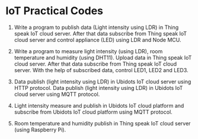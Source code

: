 # IoT Practical Codes

1. Write a program to publish data (Light intensity using LDR) in Thing speak IoT cloud server. After that data subscribe from Thing speak IoT cloud server and control appliance (LED) using LDR and Node MCU.

2. Write a program to measure light intensity (using LDR), room temperature and humidity (using DHT11). Upload data in Thing speak IoT cloud server. After that data subscribe from Thing speak IoT cloud server. With the help of subscribed data, control LED1, LED2 and LED3.

3. Data publish (light intensity using LDR) in Ubidots IoT cloud server using HTTP protocol.
   Data publish (light intensity using LDR) in Ubidots IoT cloud server using MQTT protocol.

4. Light intensity measure and publish in Ubidots IoT cloud platform and subscribe from Ubidots IoT cloud platform using MQTT protocol.

5. Room temperature and humidity publish in Thing speak IoT cloud server (using Raspberry Pi).
